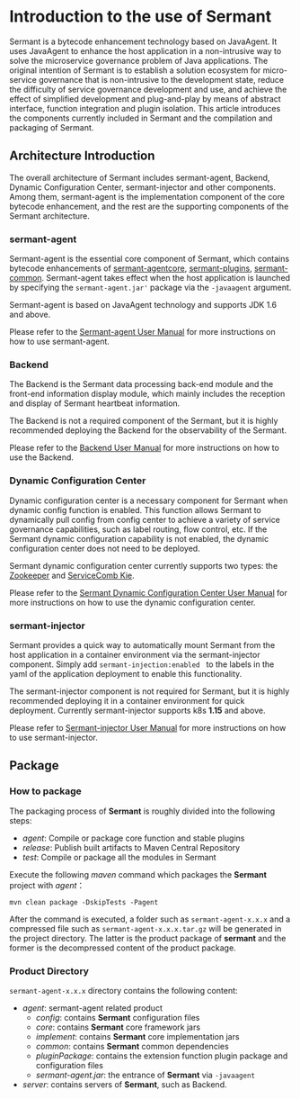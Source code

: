 # Introduction to the use of Sermant

Sermant is a bytecode enhancement technology based on JavaAgent. It uses JavaAgent to enhance the host application in a non-intrusive way to solve the microservice governance problem of Java applications. The original intention of Sermant is to establish a solution ecosystem for micro-service governance that is non-intrusive to the development state, reduce the difficulty of service governance development and use, and achieve the effect of simplified development and plug-and-play by means of abstract interface, function integration and plugin isolation. This article introduces the components currently included in Sermant and the compilation and packaging of Sermant.

## Architecture Introduction

The overall architecture of Sermant includes sermant-agent, Backend, Dynamic Configuration Center, sermant-injector and other components. Among them, sermant-agent is the implementation component of the core bytecode enhancement, and the rest are the supporting components of the Sermant architecture.

<MyImage src="/docs-img/sermant-arch.png"/>

### sermant-agent

Sermant-agent is the essential core component of Sermant, which contains bytecode enhancements of [sermant-agentcore](https://github.com/huaweicloud/Sermant/tree/develop/sermant-agentcore), [sermant-plugins](https://gIthub.com/huaweicloud/Sermant/tree/develop/sermant-plugins), [sermant-common](https://github.com/huaweicloud/Sermant/tree/develop/sermant-common). Sermant-agent takes effect when the host application is launched by specifying the `sermant-agent.jar'` package via the `-javaagent` argument. 

Sermant-agent is based on JavaAgent technology and supports JDK 1.6 and above.  

Please refer to the [Sermant-agent User Manual](sermant-agent.md) for more instructions on how to use sermant-agent.

### Backend

The Backend is the Sermant data processing back-end module and the front-end information display module, which mainly includes the reception and display of Sermant heartbeat information. 

The Backend is not a required component of the Sermant, but it is highly recommended deploying the Backend for the observability of the Sermant. 

Please refer to the [Backend User Manual](backend.md) for more instructions on how to use the Backend.

### Dynamic Configuration Center

Dynamic configuration center is a necessary component for Sermant when dynamic config function is enabled. This function allows Sermant to dynamically pull config from config center to achieve a variety of service governance capabilities, such as label routing, flow control, etc. If the Sermant dynamic configuration capability is not enabled, the dynamic configuration center does not need to be deployed.

Sermant dynamic configuration center currently supports two types: the [Zookeeper](https://github.com/apache/zookeeper) and [ServiceComb Kie](https://github.com/apache/servicecomb-kie).

Please refer to the [Sermant Dynamic Configuration Center User Manual](configuration-center.md) for more instructions on how to use the dynamic configuration center.

### **sermant-injector**

Sermant provides a quick way to automatically mount Sermant from the host application in a container environment via the sermant-injector component. Simply add `sermant-injection:enabled ` to the labels in the yaml of the application deployment to enable this functionality.

The sermant-injector component is not required for Sermant, but it is highly recommended deploying it in a container environment for quick deployment. Currently sermant-injector supports k8s **1.15** and above.

Please refer to [Sermant-injector User Manual](injector.md) for more instructions on how to use sermant-injector.

## Package

### How to package

The packaging process of **Sermant** is roughly divided into the following steps:

- *agent*: Compile or package core function and stable plugins
- *release*: Publish built artifacts to Maven Central Repository
- *test*: Compile or package all the modules in Sermant

Execute the following *maven* command which packages the **Sermant** project with *agent*：

```shell
mvn clean package -DskipTests -Pagent
```

After the command is executed, a folder such as `sermant-agent-x.x.x` and a compressed file such as `sermant-agent-x.x.x.tar.gz` will be generated in the project directory. The latter is the product package of **sermant** and the former is the decompressed content of the product package.

### Product Directory

`sermant-agent-x.x.x` directory contains the following content:

- *agent*: sermant-agent related product
  - *config*: contains **Sermant** configuration files
  - *core*: contains **Sermant** core framework jars
  - *implement*: contains **Sermant** core implementation jars
  - *common*: contains **Sermant** common dependencies
  - *pluginPackage*: contains the extension function plugin package and configuration files
  - *sermant-agent.jar*:  the entrance of **Sermant** via `-javaagent`
- *server*: contains servers of **Sermant**, such as Backend.

